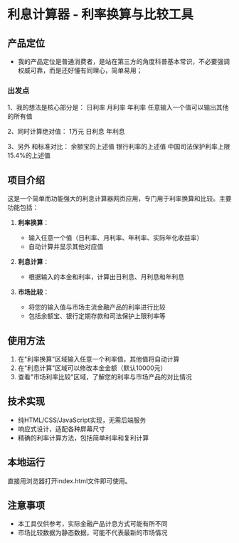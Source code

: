 # 利息计算器 - 利率换算与比较工具

## 产品定位
- 我的产品定位是普通消费者，是站在第三方的角度科普基本常识，不必要强调权威可靠，而是还好懂有同理心，简单易用；
### 出发点
1、我的想法是核心部分是：
日利率
月利率
年利率
任意输入一个值可以输出其他的所有值

2、同时计算绝对值：
1万元 日利息 年利息

3、另外
和标准对比：
余额宝的上述值
银行利率的上述值
中国司法保护利率上限15.4%的上述值


## 项目介绍

这是一个简单而功能强大的利息计算器网页应用，专门用于利率换算和比较。主要功能包括：

1. **利率换算**：
   - 输入任意一个值（日利率、月利率、年利率、实际年化收益率）
   - 自动计算并显示其他对应值

2. **利息计算**：
   - 根据输入的本金和利率，计算出日利息、月利息和年利息

3. **市场比较**：
   - 将您的输入值与市场主流金融产品的利率进行比较
   - 包括余额宝、银行定期存款和司法保护上限利率等

## 使用方法

1. 在"利率换算"区域输入任意一个利率值，其他值将自动计算
2. 在"利息计算"区域可以修改本金金额（默认10000元）
3. 查看"市场利率比较"区域，了解您的利率与市场产品的对比情况

## 技术实现

- 纯HTML/CSS/JavaScript实现，无需后端服务
- 响应式设计，适配各种屏幕尺寸
- 精确的利率计算方法，包括简单利率和复利计算

## 本地运行

直接用浏览器打开index.html文件即可使用。

## 注意事项

- 本工具仅供参考，实际金融产品计息方式可能有所不同
- 市场比较数据为静态数据，可能不代表最新的市场情况 
